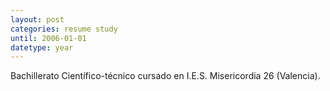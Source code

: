```yaml
---
layout: post
categories: resume study
until: 2006-01-01
datetype: year
---
```


Bachillerato Científico-técnico cursado en I.E.S. Misericordia 26 (Valencia).
